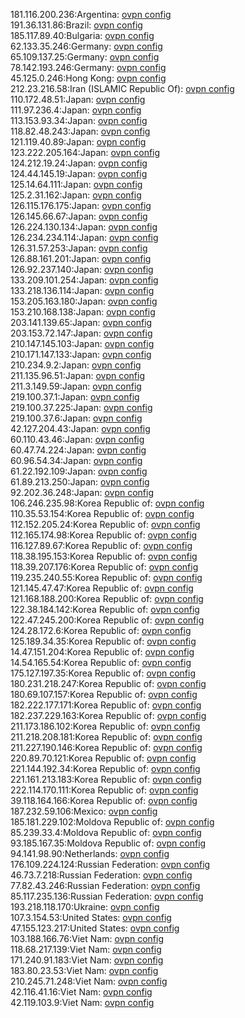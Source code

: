 181.116.200.236:Argentina: [ovpn config](vpn/181_116_200_236.ovpn)  
191.36.131.86:Brazil: [ovpn config](vpn/191_36_131_86.ovpn)  
185.117.89.40:Bulgaria: [ovpn config](vpn/185_117_89_40.ovpn)  
62.133.35.246:Germany: [ovpn config](vpn/62_133_35_246.ovpn)  
65.109.137.25:Germany: [ovpn config](vpn/65_109_137_25.ovpn)  
78.142.193.246:Germany: [ovpn config](vpn/78_142_193_246.ovpn)  
45.125.0.246:Hong Kong: [ovpn config](vpn/45_125_0_246.ovpn)  
212.23.216.58:Iran (ISLAMIC Republic Of): [ovpn config](vpn/212_23_216_58.ovpn)  
110.172.48.51:Japan: [ovpn config](vpn/110_172_48_51.ovpn)  
111.97.236.4:Japan: [ovpn config](vpn/111_97_236_4.ovpn)  
113.153.93.34:Japan: [ovpn config](vpn/113_153_93_34.ovpn)  
118.82.48.243:Japan: [ovpn config](vpn/118_82_48_243.ovpn)  
121.119.40.89:Japan: [ovpn config](vpn/121_119_40_89.ovpn)  
123.222.205.164:Japan: [ovpn config](vpn/123_222_205_164.ovpn)  
124.212.19.24:Japan: [ovpn config](vpn/124_212_19_24.ovpn)  
124.44.145.19:Japan: [ovpn config](vpn/124_44_145_19.ovpn)  
125.14.64.111:Japan: [ovpn config](vpn/125_14_64_111.ovpn)  
125.2.31.162:Japan: [ovpn config](vpn/125_2_31_162.ovpn)  
126.115.176.175:Japan: [ovpn config](vpn/126_115_176_175.ovpn)  
126.145.66.67:Japan: [ovpn config](vpn/126_145_66_67.ovpn)  
126.224.130.134:Japan: [ovpn config](vpn/126_224_130_134.ovpn)  
126.234.234.114:Japan: [ovpn config](vpn/126_234_234_114.ovpn)  
126.31.57.253:Japan: [ovpn config](vpn/126_31_57_253.ovpn)  
126.88.161.201:Japan: [ovpn config](vpn/126_88_161_201.ovpn)  
126.92.237.140:Japan: [ovpn config](vpn/126_92_237_140.ovpn)  
133.209.101.254:Japan: [ovpn config](vpn/133_209_101_254.ovpn)  
133.218.136.114:Japan: [ovpn config](vpn/133_218_136_114.ovpn)  
153.205.163.180:Japan: [ovpn config](vpn/153_205_163_180.ovpn)  
153.210.168.138:Japan: [ovpn config](vpn/153_210_168_138.ovpn)  
203.141.139.65:Japan: [ovpn config](vpn/203_141_139_65.ovpn)  
203.153.72.147:Japan: [ovpn config](vpn/203_153_72_147.ovpn)  
210.147.145.103:Japan: [ovpn config](vpn/210_147_145_103.ovpn)  
210.171.147.133:Japan: [ovpn config](vpn/210_171_147_133.ovpn)  
210.234.9.2:Japan: [ovpn config](vpn/210_234_9_2.ovpn)  
211.135.96.51:Japan: [ovpn config](vpn/211_135_96_51.ovpn)  
211.3.149.59:Japan: [ovpn config](vpn/211_3_149_59.ovpn)  
219.100.37.1:Japan: [ovpn config](vpn/219_100_37_1.ovpn)  
219.100.37.225:Japan: [ovpn config](vpn/219_100_37_225.ovpn)  
219.100.37.6:Japan: [ovpn config](vpn/219_100_37_6.ovpn)  
42.127.204.43:Japan: [ovpn config](vpn/42_127_204_43.ovpn)  
60.110.43.46:Japan: [ovpn config](vpn/60_110_43_46.ovpn)  
60.47.74.224:Japan: [ovpn config](vpn/60_47_74_224.ovpn)  
60.96.54.34:Japan: [ovpn config](vpn/60_96_54_34.ovpn)  
61.22.192.109:Japan: [ovpn config](vpn/61_22_192_109.ovpn)  
61.89.213.250:Japan: [ovpn config](vpn/61_89_213_250.ovpn)  
92.202.36.248:Japan: [ovpn config](vpn/92_202_36_248.ovpn)  
106.246.235.98:Korea Republic of: [ovpn config](vpn/106_246_235_98.ovpn)  
110.35.53.154:Korea Republic of: [ovpn config](vpn/110_35_53_154.ovpn)  
112.152.205.24:Korea Republic of: [ovpn config](vpn/112_152_205_24.ovpn)  
112.165.174.98:Korea Republic of: [ovpn config](vpn/112_165_174_98.ovpn)  
116.127.89.67:Korea Republic of: [ovpn config](vpn/116_127_89_67.ovpn)  
118.38.195.153:Korea Republic of: [ovpn config](vpn/118_38_195_153.ovpn)  
118.39.207.176:Korea Republic of: [ovpn config](vpn/118_39_207_176.ovpn)  
119.235.240.55:Korea Republic of: [ovpn config](vpn/119_235_240_55.ovpn)  
121.145.47.47:Korea Republic of: [ovpn config](vpn/121_145_47_47.ovpn)  
121.168.188.200:Korea Republic of: [ovpn config](vpn/121_168_188_200.ovpn)  
122.38.184.142:Korea Republic of: [ovpn config](vpn/122_38_184_142.ovpn)  
122.47.245.200:Korea Republic of: [ovpn config](vpn/122_47_245_200.ovpn)  
124.28.172.6:Korea Republic of: [ovpn config](vpn/124_28_172_6.ovpn)  
125.189.34.35:Korea Republic of: [ovpn config](vpn/125_189_34_35.ovpn)  
14.47.151.204:Korea Republic of: [ovpn config](vpn/14_47_151_204.ovpn)  
14.54.165.54:Korea Republic of: [ovpn config](vpn/14_54_165_54.ovpn)  
175.127.197.35:Korea Republic of: [ovpn config](vpn/175_127_197_35.ovpn)  
180.231.218.247:Korea Republic of: [ovpn config](vpn/180_231_218_247.ovpn)  
180.69.107.157:Korea Republic of: [ovpn config](vpn/180_69_107_157.ovpn)  
182.222.177.171:Korea Republic of: [ovpn config](vpn/182_222_177_171.ovpn)  
182.237.229.163:Korea Republic of: [ovpn config](vpn/182_237_229_163.ovpn)  
211.173.186.102:Korea Republic of: [ovpn config](vpn/211_173_186_102.ovpn)  
211.218.208.181:Korea Republic of: [ovpn config](vpn/211_218_208_181.ovpn)  
211.227.190.146:Korea Republic of: [ovpn config](vpn/211_227_190_146.ovpn)  
220.89.70.121:Korea Republic of: [ovpn config](vpn/220_89_70_121.ovpn)  
221.144.192.34:Korea Republic of: [ovpn config](vpn/221_144_192_34.ovpn)  
221.161.213.183:Korea Republic of: [ovpn config](vpn/221_161_213_183.ovpn)  
222.114.170.111:Korea Republic of: [ovpn config](vpn/222_114_170_111.ovpn)  
39.118.164.166:Korea Republic of: [ovpn config](vpn/39_118_164_166.ovpn)  
187.232.59.106:Mexico: [ovpn config](vpn/187_232_59_106.ovpn)  
185.181.229.102:Moldova Republic of: [ovpn config](vpn/185_181_229_102.ovpn)  
85.239.33.4:Moldova Republic of: [ovpn config](vpn/85_239_33_4.ovpn)  
93.185.167.35:Moldova Republic of: [ovpn config](vpn/93_185_167_35.ovpn)  
94.141.98.90:Netherlands: [ovpn config](vpn/94_141_98_90.ovpn)  
176.109.224.124:Russian Federation: [ovpn config](vpn/176_109_224_124.ovpn)  
46.73.7.218:Russian Federation: [ovpn config](vpn/46_73_7_218.ovpn)  
77.82.43.246:Russian Federation: [ovpn config](vpn/77_82_43_246.ovpn)  
85.117.235.136:Russian Federation: [ovpn config](vpn/85_117_235_136.ovpn)  
193.218.118.170:Ukraine: [ovpn config](vpn/193_218_118_170.ovpn)  
107.3.154.53:United States: [ovpn config](vpn/107_3_154_53.ovpn)  
47.155.123.217:United States: [ovpn config](vpn/47_155_123_217.ovpn)  
103.188.166.76:Viet Nam: [ovpn config](vpn/103_188_166_76.ovpn)  
118.68.217.139:Viet Nam: [ovpn config](vpn/118_68_217_139.ovpn)  
171.240.91.183:Viet Nam: [ovpn config](vpn/171_240_91_183.ovpn)  
183.80.23.53:Viet Nam: [ovpn config](vpn/183_80_23_53.ovpn)  
210.245.71.248:Viet Nam: [ovpn config](vpn/210_245_71_248.ovpn)  
42.116.41.16:Viet Nam: [ovpn config](vpn/42_116_41_16.ovpn)  
42.119.103.9:Viet Nam: [ovpn config](vpn/42_119_103_9.ovpn)  
